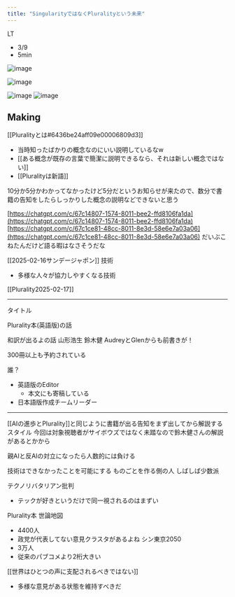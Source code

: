 ```yaml
---
title: "SingularityではなくPluralityという未来"
---
```


LT
- 3/9
- 5min

![image](https://gyazo.com/d2f99904a8e64eb98ba264e1bfaad1cf/thumb/1000)

![image](https://gyazo.com/d4c2d02ea646b848b355e0b6f76129c9/thumb/1000)

![image](https://gyazo.com/7a70dfa8802f5f27787e2c8b189f12f9/thumb/1000)
![image](https://gyazo.com/8dc99ad85a7391971d245bbbf180b7cb/thumb/1000)

## Making

[[Pluralityとは#6436be24aff09e00006809d3]]
- 当時知ったばかりの概念なのにいい説明しているなw
- [[ある概念が既存の言葉で簡潔に説明できるなら、それは新しい概念ではない]]
- [[Pluralityは新語]]

10分か5分かわかってなかったけど5分だというお知らせが来たので、数分で書籍の告知をしたらしっかりした概念の説明などできないと思う

[https://chatgpt.com/c/67c14807-1574-8011-bee2-ffd8106fa1da](https://chatgpt.com/c/67c14807-1574-8011-bee2-ffd8106fa1da)
[https://chatgpt.com/c/67c1ce81-48cc-8011-8e3d-58e6e7a03a06](https://chatgpt.com/c/67c1ce81-48cc-8011-8e3d-58e6e7a03a06)
だいぶこねたんだけど語る暇はなさそうだな

[[2025-02-16サンデージャポン]]
技術
- 多様な人々が協力しやすくなる技術

[[Plurality2025-02-17]]

---
タイトル

Plurality本(英語版)の話

和訳が出るよの話
山形浩生
鈴木健
AudreyとGlenからも前書きが！

300冊以上も予約されている

誰？
- 英語版のEditor
    - 本文にも寄稿している
- 日本語版作成チームリーダー



---
[[AIの進歩とPlurality]]と同じように書籍が出る告知をまず出してから解説するスタイル
今回は対象視聴者がサイボウズではなく未踏なので鈴木健さんの解説があるとかから

親AIと反AIの対立になったら人数的には負ける


技術はできなかったことを可能にする
ものごとを作る側の人
しばしば少数派

テクノリバタリアン批判
- テックが好きというだけで同一視されるのはまずい



Plurality本
世論地図
- 4400人
- 政党が代表してない意見クラスタがあるよね
シン東京2050
- 3万人
- 従来のパブコメより2桁大きい


[[世界はひとつの声に支配されるべきではない]]
- 多様な意見がある状態を維持すべきだ

